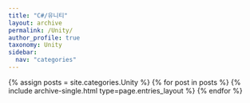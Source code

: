 ```yaml
---
title: "C#/유니티"
layout: archive
permalink: /Unity/
author_profile: true
taxonomy: Unity
sidebar:
  nav: "categories"
---
```



{% assign posts = site.categories.Unity %}
{% for post in posts %} {% include archive-single.html type=page.entries_layout %} {% endfor %}
